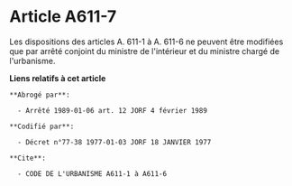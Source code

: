 # Article A611-7

Les dispositions des articles A. 611-1 à A. 611-6 ne peuvent être modifiées que par arrêté conjoint du ministre de
l'intérieur et du ministre chargé de l'urbanisme.

**Liens relatifs à cet article**

	**Abrogé par**:

	  - Arrêté 1989-01-06 art. 12 JORF 4 février 1989

	**Codifié par**:

	  - Décret n°77-38 1977-01-03 JORF 18 JANVIER 1977

	**Cite**:

	  - CODE DE L'URBANISME A611-1 à A611-6
